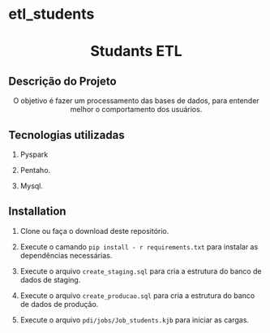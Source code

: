 # etl_students
<h1 align="center">Studants ETL</h1>


## Descrição do Projeto
<p align="center">O objetivo é fazer um processamento das bases de dados, para entender melhor o comportamento dos usuários.</p>

## Tecnologias utilizadas

1. Pyspark

2. Pentaho.

3. Mysql.


## Installation

1. Clone ou faça o download deste repositório.

2. Execute o camando `pip install - r requirements.txt` para instalar as dependências necessárias.

3. Execute o arquivo `create_staging.sql` para cria a estrutura do banco de dados de staging.

4. Execute o arquivo `create_producao.sql` para cria a estrutura do banco de dados de produção.

5. Execute o arquivo `pdi/jobs/Job_students.kjb` para iniciar as cargas.
